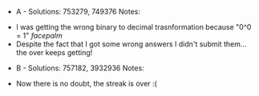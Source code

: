 - A -
Solutions: 753279, 749376
Notes:
+ I was getting the wrong binary to decimal trasnformation because "0^0 = 1" *facepalm*
+ Despite the fact that I got some wrong answers I didn't submit them... the over keeps getting!
- B -
Solutions: 757182, 3932936
Notes:
+ Now there is no doubt, the streak is over :(
